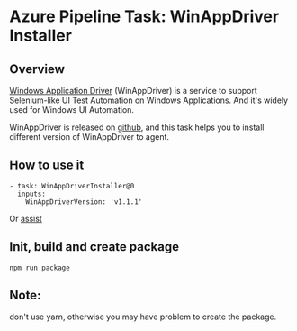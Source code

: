 # Azure Pipeline Task: WinAppDriver Installer 
## Overview
[Windows Application Driver](https://github.com/microsoft/WinAppDriver) (WinAppDriver) is a service to support Selenium-like UI Test Automation on Windows Applications. And it's widely used for Windows UI Automation.

WinAppDriver is released on [github](https://github.com/Microsoft/WinAppDriver/releases), and this task helps you to install different version of WinAppDriver to agent.

## How to use it 
```
- task: WinAppDriverInstaller@0
  inputs:
    WinAppDriverVersion: 'v1.1.1'
```
Or
[assist](Installerparameter.png)

## Init, build and create package
`npm run package`

## Note: 
don't use yarn, otherwise you may have problem to create the package. 